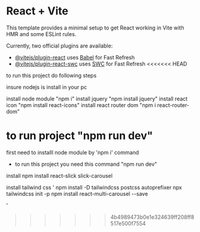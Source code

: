 # React + Vite

This template provides a minimal setup to get React working in Vite with HMR and some ESLint rules.

Currently, two official plugins are available:

- [@vitejs/plugin-react](https://github.com/vitejs/vite-plugin-react/blob/main/packages/plugin-react/README.md) uses [Babel](https://babeljs.io/) for Fast Refresh
- [@vitejs/plugin-react-swc](https://github.com/vitejs/vite-plugin-react-swc) uses [SWC](https://swc.rs/) for Fast Refresh
<<<<<<< HEAD


to run this project do following steps

insure nodejs is install in your pc

install node module "npm i"
install jquery "npm install jquery"
install react icon "npm install react-icons"
install react router dom "npm i react-router-dom"


to run project 
"npm run dev"
=======
first need to installl node module by 'npm i' command
- to run this project you need this command "npm run dev"

install 
npm install react-slick slick-carousel

install tailwind css
'
npm install -D tailwindcss postcss autoprefixer
npx tailwindcss init -p
npm install react-multi-carousel --save

'
>>>>>>> 4b4989473b0e1e324639ff208ff8517e500f7554
